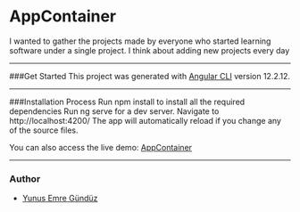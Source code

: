 # AppContainer
I wanted to gather the projects made by everyone who started learning software under a single project. I think about adding new projects every day<hr>
###Get Started
This project was generated with [Angular CLI](https://github.com/angular/angular-cli) version 12.2.12.<hr>

###Installation Process
Run npm install to install all the required dependencies
Run ng serve for a dev server. Navigate to http://localhost:4200/
The app will automatically reload if you change any of the source files.

You can also access the live demo:  <a href="https://app-container.netlify.app" target="_blank">AppContainer</a><hr>
### Author
- [Yunus Emre Gündüz](https://github.com/yemregunduz)

